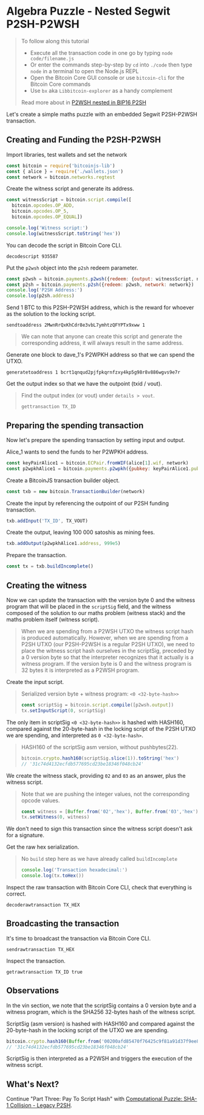 # Algebra Puzzle - Nested Segwit P2SH-P2WSH

> To follow along this tutorial
>
> * Execute all the transaction code in one go by typing `node code/filename.js`   
> * Or enter the commands step-by-step by `cd` into `./code` then type `node` in a terminal to open the Node.js REPL   
> * Open the Bitcoin Core GUI console or use `bitcoin-cli` for the Bitcoin Core commands
> * Use `bx` aka `Libbitcoin-explorer` as a handy complement 
>
> Read more about in [P2WSH nested in BIP16 P2SH](https://github.com/bitcoin/bips/blob/master/bip-0141.mediawiki#p2wsh-nested-in-bip16-p2sh)

Let's create a simple maths puzzle with an embedded Segwit P2SH-P2WSH transaction.

## Creating and Funding the P2SH-P2WSH

Import libraries, test wallets and set the network

```javascript
const bitcoin = require('bitcoinjs-lib')
const { alice } = require('./wallets.json')
const network = bitcoin.networks.regtest
```

Create the witness script and generate its address.

```javascript
const witnessScript = bitcoin.script.compile([
  bitcoin.opcodes.OP_ADD,
  bitcoin.opcodes.OP_5,
  bitcoin.opcodes.OP_EQUAL])

console.log('Witness script:')
console.log(witnessScript.toString('hex'))
```

You can decode the script in Bitcoin Core CLI.

```text
decodescript 935587
```

Put the `p2wsh` object into the `p2sh` redeem parameter.

```javascript
const p2wsh = bitcoin.payments.p2wsh({redeem: {output: witnessScript, network}, network})
const p2sh = bitcoin.payments.p2sh({redeem: p2wsh, network: network})
console.log('P2SH Address:')
console.log(p2sh.address)
```

Send 1 BTC to this P2SH-P2WSH address, which is the reward for whoever as the solution to the locking script.

```text
sendtoaddress 2MwnRrQxKhCdr8e3vbL7ymhtzQFYPTx9xww 1
```

> We can note that anyone can create this script and generate the corresponding address, it will always result in the same address.

Generate one block to dave\_1's P2WPKH address so that we can spend the UTXO.

```text
generatetoaddress 1 bcrt1qnqud2pjfpkqrnfzxy4kp5g98r8v886wgvs9e7r
```

Get the output index so that we have the outpoint \(txid / vout\).

> Find the output index \(or vout\) under `details > vout`.
>
> ```text
> gettransaction TX_ID
> ```

## Preparing the spending transaction

Now let's prepare the spending transaction by setting input and output.

Alice\_1 wants to send the funds to her P2WPKH address.

```javascript
const keyPairAlice1 = bitcoin.ECPair.fromWIF(alice[1].wif, network)
const p2wpkhAlice1 = bitcoin.payments.p2wpkh({pubkey: keyPairAlice1.publicKey, network})
```

Create a BitcoinJS transaction builder object.

```javascript
const txb = new bitcoin.TransactionBuilder(network)
```

Create the input by referencing the outpoint of our P2SH funding transaction.

```javascript
txb.addInput('TX_ID', TX_VOUT)
```

Create the output, leaving 100 000 satoshis as mining fees.

```javascript
txb.addOutput(p2wpkhAlice1.address, 999e5)
```

Prepare the transaction.

```javascript
const tx = txb.buildIncomplete()
```

## Creating the witness

Now we can update the transaction with the version byte 0 and the witness program that will be placed in the `scriptSig` field, and the witness composed of the solution to our maths problem \(witness stack\) and the maths problem itself \(witness script\).

> When we are spending from a P2WSH UTXO the witness script hash is produced automatically. However, when we are spending from a P2SH UTXO \(our P2SH-P2WSH is a regular P2SH UTXO\), we need to place the witness script hash ourselves in the scriptSig, preceded by a 0 version byte so that the interpreter recognizes that it actually is a witness program. If the version byte is 0 and the witness program is 32 bytes it is interpreted as a P2WSH program.

Create the input script.

> Serialized version byte + witness program: `<0 <32-byte-hash>>`
>
> ```javascript
> const scriptSig = bitcoin.script.compile([p2wsh.output])
> tx.setInputScript(0, scriptSig)
> ```

The only item in scriptSig `<0 <32-byte-hash>>` is hashed with HASH160, compared against the 20-byte-hash in the locking script of the P2SH UTXO we are spending, and interpreted as `0 <32-byte-hash>`.

> HASH160 of the scriptSig asm version, without pushbytes\(22\).
>
> ```javascript
> bitcoin.crypto.hash160(scriptSig.slice(1)).toString('hex')
> // '31c74d4132ecfdb577695cd23be18346f048cb24'
> ```

We create the witness stack, providing `02` and `03` as an answer, plus the witness script.

> Note that we are pushing the integer values, not the corresponding opcode values.
>
> ```javascript
> const witness = [Buffer.from('02','hex'), Buffer.from('03','hex'), p2wsh.redeem.output]
> tx.setWitness(0, witness)
> ```

We don't need to sign this transaction since the witness script doesn't ask for a signature.

Get the raw hex serialization.

> No `build` step here as we have already called `buildIncomplete`
>
> ```javascript
> console.log('Transaction hexadecimal:')
> console.log(tx.toHex())
> ```

Inspect the raw transaction with Bitcoin Core CLI, check that everything is correct.

```text
decoderawtransaction TX_HEX
```

## Broadcasting the transaction

It's time to broadcast the transaction via Bitcoin Core CLI.

```text
sendrawtransaction TX_HEX
```

Inspect the transaction.

```text
getrawtransaction TX_ID true
```

## Observations

In the vin section, we note that the scriptSig contains a 0 version byte and a witness program, which is the SHA256 32-bytes hash of the witness script.

ScriptSig \(asm version\) is hashed with HASH160 and compared against the 20-byte-hash in the locking script of the UTXO we are spending.

```javascript
bitcoin.crypto.hash160(Buffer.from('00200afd85470f76425c9f81a91d37f9ee8ac0289d479a091af64787e0930eef3b5a', 'hex')).toString('hex')
// '31c74d4132ecfdb577695cd23be18346f048cb24'
```

ScriptSig is then interpreted as a P2WSH and triggers the execution of the witness script.

## What's Next?

Continue "Part Three: Pay To Script Hash" with [Computational Puzzle: SHA-1 Collision - Legacy P2SH](computational_puzzle_sha1_collision_p2sh.md).

